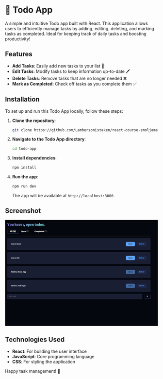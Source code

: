 # 📝 Todo App

A simple and intuitive Todo app built with React. This application allows users to efficiently manage tasks by adding, editing, deleting, and marking tasks as completed. Ideal for keeping track of daily tasks and boosting productivity!

## Features
- **Add Tasks**: Easily add new tasks to your list 📌
- **Edit Tasks**: Modify tasks to keep information up-to-date 🖊️
- **Delete Tasks**: Remove tasks that are no longer needed ❌
- **Mark as Completed**: Check off tasks as you complete them ✅

## Installation
To set up and run this Todo App locally, follow these steps:

1. **Clone the repository**:
   ```bash
   git clone https://github.com/Lambersonistaken/react-course-smoljames.git
   ```
2. **Navigate to the Todo App directory**:
   ```bash
   cd todo-app
   ```
3. **Install dependencies**:
   ```bash
   npm install
   ```
4. **Run the app**:
   ```bash
   npm run dev
   ```
   The app will be available at `http://localhost:3000`.

## Screenshot
![Screenshot](./ss.png)


## Technologies Used
- **React**: For building the user interface
- **JavaScript**: Core programming language
- **CSS**: For styling the application

Happy task management! 📝
